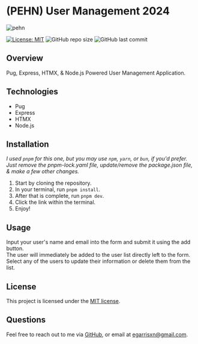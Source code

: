 # (PEHN) User Management 2024

![pehn](https://github.com/user-attachments/assets/a7a2e687-b210-45e9-b88a-972846bf60e2)

[![License: MIT](https://img.shields.io/badge/License-MIT-yellow.svg)](https://opensource.org/licenses/MIT)
![GitHub repo size](https://img.shields.io/github/repo-size/egarrisxn/pehn-user-management-2023)
![GitHub last commit](https://img.shields.io/github/last-commit/egarrisxn/pehn-user-management-2023)

## Overview

Pug, Express, HTMX, & Node.js Powered User Management Application.

## Technologies

- Pug
- Express
- HTMX
- Node.js

## Installation

_I used `pnpm` for this one, but you may use `npm`, `yarn`, or `bun`, if you'd prefer._
_Just remove the pnpm-lock.yaml file, update/remove the package.json file, & make a few other changes._

1. Start by cloning the repository.
2. In your terminal, run `pnpm install`.
3. After that is complete, run `pnpm dev`.
4. Click the link within the terminal.
5. Enjoy!

## Usage

Input your user's name and email into the form and submit it using the add button.<br/>
The user will immediately be added to the user list directly left to the form.<br/>
Select any of the users to update their information or delete them from the list.

## License

This project is licensed under the [MIT license](https://opensource.org/licenses/MIT).

## Questions

Feel free to reach out to me via [GitHub](https://github.com/EGARRISXN), or email at egarrisxn@gmail.com.
